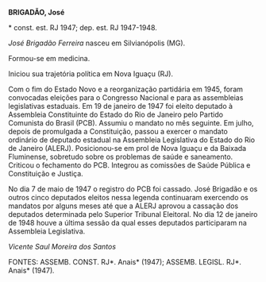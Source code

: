 **BRIGADÃO, José**

\* const. est. RJ 1947; dep. est. RJ 1947-1948.

*José Brigadão Ferreira* nasceu em Silvianópolis (MG).

Formou-se em medicina.

Iniciou sua trajetória política em Nova Iguaçu (RJ).

Com o fim do Estado Novo e a reorganização partidária em 1945, foram
convocadas eleições para o Congresso Nacional e para as assembleias
legislativas estaduais. Em 19 de janeiro de 1947 foi eleito deputado à
Assembleia Constituinte do Estado do Rio de Janeiro pelo Partido
Comunista do Brasil (PCB). Assumiu o mandato no mês seguinte. Em julho,
depois de promulgada a Constituição, passou a exercer o mandato
ordinário de deputado estadual na Assembleia Legislativa do Estado do
Rio de Janeiro (ALERJ). Posicionou-se em prol de Nova Iguaçu e da
Baixada Fluminense, sobretudo sobre os problemas de saúde e saneamento.
Criticou o fechamento do PCB. Integrou as comissões de Saúde Pública e
Constituição e Justiça.

No dia 7 de maio de 1947 o registro do PCB foi cassado. José Brigadão e
os outros cinco deputados eleitos nessa legenda continuaram exercendo os
mandatos por alguns meses até que a ALERJ aprovou a cassação dos
deputados determinada pelo Superior Tribunal Eleitoral. No dia 12 de
janeiro de 1948 houve a última sessão da qual esses deputados
participaram na Assembleia Legislativa.

*Vicente Saul Moreira dos Santos*

FONTES: ASSEMB. CONST. RJ*. Anais* (1947); ASSEMB. LEGISL. RJ*. Anais*
(1947)*.*
